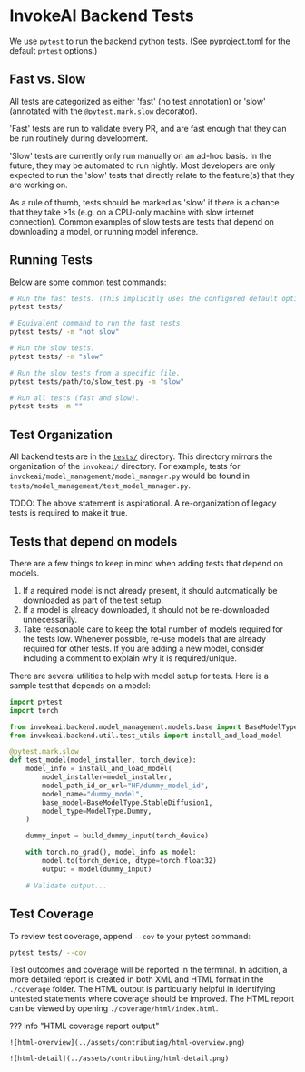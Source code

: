 # InvokeAI Backend Tests

We use `pytest` to run the backend python tests. (See [pyproject.toml](/pyproject.toml) for the default `pytest` options.)

## Fast vs. Slow
All tests are categorized as either 'fast' (no test annotation) or 'slow' (annotated with the `@pytest.mark.slow` decorator).

'Fast' tests are run to validate every PR, and are fast enough that they can be run routinely during development.

'Slow' tests are currently only run manually on an ad-hoc basis. In the future, they may be automated to run nightly. Most developers are only expected to run the 'slow' tests that directly relate to the feature(s) that they are working on.

As a rule of thumb, tests should be marked as 'slow' if there is a chance that they take >1s (e.g. on a CPU-only machine with slow internet connection). Common examples of slow tests are tests that depend on downloading a model, or running model inference.

## Running Tests

Below are some common test commands:
```bash
# Run the fast tests. (This implicitly uses the configured default option: `-m "not slow"`.)
pytest tests/

# Equivalent command to run the fast tests.
pytest tests/ -m "not slow"

# Run the slow tests.
pytest tests/ -m "slow"

# Run the slow tests from a specific file.
pytest tests/path/to/slow_test.py -m "slow"

# Run all tests (fast and slow).
pytest tests -m ""
```

## Test Organization

All backend tests are in the [`tests/`](/tests/) directory. This directory mirrors the organization of the `invokeai/` directory. For example, tests for `invokeai/model_management/model_manager.py` would be found in `tests/model_management/test_model_manager.py`.

TODO: The above statement is aspirational. A re-organization of legacy tests is required to make it true.

## Tests that depend on models

There are a few things to keep in mind when adding tests that depend on models.

1. If a required model is not already present, it should automatically be downloaded as part of the test setup.
2. If a model is already downloaded, it should not be re-downloaded unnecessarily.
3. Take reasonable care to keep the total number of models required for the tests low. Whenever possible, re-use models that are already required for other tests. If you are adding a new model, consider including a comment to explain why it is required/unique.

There are several utilities to help with model setup for tests. Here is a sample test that depends on a model:
```python
import pytest
import torch

from invokeai.backend.model_management.models.base import BaseModelType, ModelType
from invokeai.backend.util.test_utils import install_and_load_model

@pytest.mark.slow
def test_model(model_installer, torch_device):
    model_info = install_and_load_model(
        model_installer=model_installer,
        model_path_id_or_url="HF/dummy_model_id",
        model_name="dummy_model",
        base_model=BaseModelType.StableDiffusion1,
        model_type=ModelType.Dummy,
    )

    dummy_input = build_dummy_input(torch_device)

    with torch.no_grad(), model_info as model:
        model.to(torch_device, dtype=torch.float32)
        output = model(dummy_input)

    # Validate output...

```

## Test Coverage

To review test coverage, append `--cov` to your pytest command:
```bash
pytest tests/ --cov
```

Test outcomes and coverage will be reported in the terminal. In addition, a more detailed report is created in both XML and HTML format in the `./coverage` folder. The HTML output is particularly helpful in identifying untested statements where coverage should be improved. The HTML report can be viewed by opening `./coverage/html/index.html`.

??? info "HTML coverage report output"

    ![html-overview](../assets/contributing/html-overview.png)

    ![html-detail](../assets/contributing/html-detail.png)
